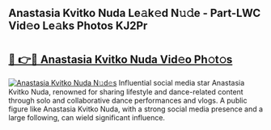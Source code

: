 ## Anastasia Kvitko Nuda Le𝚊k𝚎d N𝚞𝚍e - Part-LWC Vid𝚎o Le𝚊ks Photos KJ2Pr

# <h2><a href="http://fbdtma.evod.top/?m=Anastasia+Kvitko+Nuda">🔗 👉🔴 Anastasia Kvitko Nuda Vid𝚎o Ph𝚘t𝚘s</a></h2>

[![Anastasia Kvitko Nuda N𝚞d𝚎s](https://i.imgur.com/8V9OHl7.gif)](http://fbdtma.evod.top/?m=Anastasia+Kvitko+Nuda)
Influential social media star Anastasia Kvitko Nuda, renowned for sharing lifestyle and dance-related content through solo and collaborative dance performances and vlogs. A public figure like Anastasia Kvitko Nuda, with a strong social media presence and a large following, can wield significant influence. 
